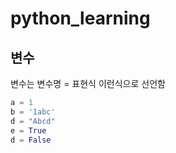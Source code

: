 # python_learning

## 변수
변수는
변수명 = 표현식
이런식으로 선언함

```python
a = 1
b = '1abc'
d = "Abcd"
e = True
d = False
```
